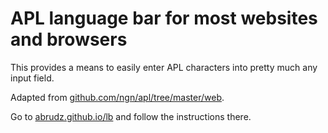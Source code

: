 # APL language bar for most websites and browsers

This provides a means to easily enter APL characters into pretty much any input field.

Adapted from [github.com/ngn/apl/tree/master/web](https://github.com/ngn/apl/tree/master/web).

Go to [abrudz.github.io/lb](https://abrudz.github.io/lb/) and follow the instructions there.
